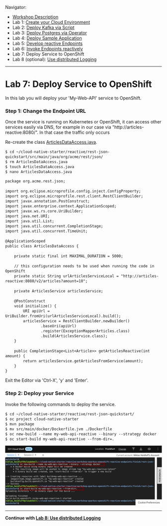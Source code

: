 Navigator:
* [Workshop Description](https://nheidloff.github.io/workshop-quarkus-openshift-reactive-endpoints/)
* Lab 1: [Create your Cloud Environment](lab1.md)
* Lab 2: [Deploy Kafka via Script](lab2.md)
* Lab 3: [Deploy Postgres via Operator](lab3.md)
* Lab 4: [Deploy Sample Application](lab4.md)
* Lab 5: [Develop reactive Endpoints](lab5.md)
* Lab 6: [Invoke Endpoints reactively](lab6.md)
* Lab 7: Deploy Service to OpenShift
* Lab 8 (optional): [Use distributed Logging](lab8.md)

---

# Lab 7: Deploy Service to OpenShift

In this lab you will deploy your 'My-Web-API' service to OpenShift.

### Step 1: Change the Endpoint URL

Once the service is running on Kubernetes or OpenShift, it can access other services easily via DNS, for example in our case via "http://articles-reactive:8080/". In that case the traffic only occurs

Re-create the class [ArticlesDataAccess.java](https://github.com/nheidloff/workshop-quarkus-openshift-reactive-endpoints/blob/master/finish/rest-json-quickstart/src/main/java/org/acme/rest/json/ArticlesDataAccess.java).

```
$ cd ~/cloud-native-starter/reactive/rest-json-quickstart/src/main/java/org/acme/rest/json/
$ rm ArticlesDataAccess.java
$ touch ArticlesDataAccess.java
$ nano ArticlesDataAccess.java
```

```
package org.acme.rest.json;

import org.eclipse.microprofile.config.inject.ConfigProperty;
import org.eclipse.microprofile.rest.client.RestClientBuilder;
import javax.annotation.PostConstruct;
import javax.enterprise.context.ApplicationScoped;
import javax.ws.rs.core.UriBuilder;
import java.net.URI;
import java.util.List;
import java.util.concurrent.CompletionStage;
import java.util.concurrent.TimeUnit;

@ApplicationScoped
public class ArticlesDataAccess {

    private static final int MAXIMAL_DURATION = 5000;

    // this configuration needs to be used when running the code in OpenShift
    private static String urlArticlesServiceLocal = "http://articles-reactive:8080/v2/articles?amount=10";       

    private ArticlesService articlesService;

    @PostConstruct
    void initialize() {
        URI apiUrl = UriBuilder.fromUri(urlArticlesServiceLocal).build();
        articlesService = RestClientBuilder.newBuilder()
                .baseUri(apiUrl)
                .register(ExceptionMapperArticles.class)
                .build(ArticlesService.class);
    }

    public CompletionStage<List<Article>> getArticlesReactive(int amount) {
        return articlesService.getArticlesFromService(amount);
    }
}
```

Exit the Editor via 'Ctrl-X', 'y' and 'Enter'.

### Step 2: Deploy your Service

Invoke the following commands to deploy the service.

```
$ cd ~/cloud-native-starter/reactive/rest-json-quickstart/
$ oc project cloud-native-starter
$ mvn package
$ mv src/main/docker/Dockerfile.jvm ./Dockerfile
$ oc new-build --name my-web-api-reactive --binary --strategy docker 
$ oc start-build my-web-api-reactive --from-dir=.
```

![](../images/deploy-my-web-api.png)




---

__Continue with [Lab 8: Use distributed Logging](lab8.md)__
